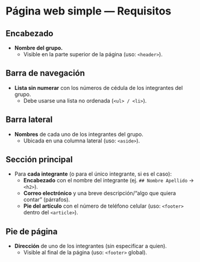 # Página web simple — Requisitos

## Encabezado
- **Nombre del grupo.**
  - Visible en la parte superior de la página (uso: `<header>`).

## Barra de navegación
- **Lista sin numerar** con los números de cédula de los integrantes del grupo.
  - Debe usarse una lista no ordenada (`<ul> / <li>`).

## Barra lateral
- **Nombres** de cada uno de los integrantes del grupo.
  - Ubicada en una columna lateral (uso: `<aside>`).

## Sección principal
- Para **cada integrante** (o para el único integrante, si es el caso):
  - **Encabezado** con el nombre del integrante (ej. `## Nombre Apellido` → `<h2>`).
  - **Correo electrónico** y una breve descripción/“algo que quiera contar” (párrafos).
  - **Pie del artículo** con el número de teléfono celular (uso: `<footer>` dentro del `<article>`).

## Pie de página
- **Dirección** de uno de los integrantes (sin especificar a quien).
  - Visible al final de la página (uso: `<footer>` global).
